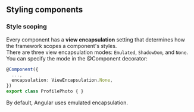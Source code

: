 ## Styling components

### Style scoping
Every component has a **view encapsulation** setting that determines how the framework scopes a component's styles.  
There are three view encapsulation modes: `Emulated`, `ShadowDom`, and `None`. 
You can specify the mode in the @Component decorator:
```ts
@Component({
  ...,
  encapsulation: ViewEncapsulation.None,
})
export class ProfilePhoto { }
```

By default, Angular uses emulated encapsulation.
